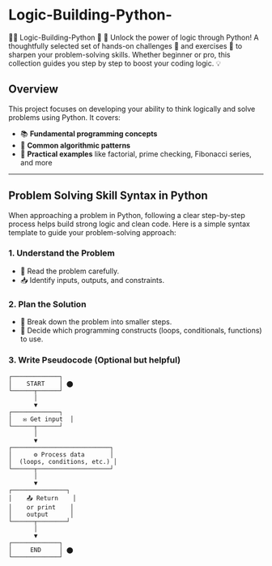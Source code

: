 # Logic-Building-Python-
🧠✨ Logic-Building-Python 🐍 
🚀 Unlock the power of logic through Python! A thoughtfully selected set of hands-on challenges 🧩 and exercises 🔁 to sharpen your problem-solving skills. 
Whether beginner or pro, this collection guides you step by step to boost your coding logic. 💡


## Overview

This project focuses on developing your ability to think logically and solve problems using Python. It covers:

- 📚 **Fundamental programming concepts**  
- 🔄 **Common algorithmic patterns**  
- 🧮 **Practical examples** like factorial, prime checking, Fibonacci series, and more  

---

## Problem Solving Skill Syntax in Python

When approaching a problem in Python, following a clear step-by-step process helps build strong logic and clean code. Here is a simple syntax template to guide your problem-solving approach:

### 1. Understand the Problem

- 👀 Read the problem carefully.  
- 📥 Identify inputs, outputs, and constraints.

### 2. Plan the Solution

- 🧩 Break down the problem into smaller steps.  
- 🔧 Decide which programming constructs (loops, conditionals, functions) to use.

### 3. Write Pseudocode (Optional but helpful)

```plaintext
┌─────────────┐
│    START    │ ⬤
└──────┬──────┘
       │
       ▼
┌─────────────┐
│   ✉️ Get input  │
└──────┬──────┘
       │
       ▼
┌───────────────────────────┐
│      ⚙️ Process data       │
│  (loops, conditions, etc.) │
└──────┬────────────────────┘
       │
       ▼
┌───────────────┐
│    📤 Return    │
│    or print    │
│    output      │
└──────┬────────┘
       │
       ▼
┌─────────────┐
│     END     │ ⬤
└─────────────┘

